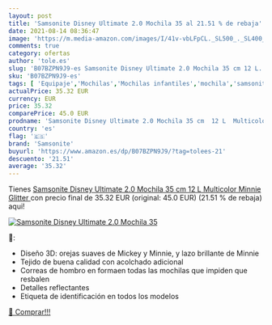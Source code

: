 ```yaml
---
layout: post
title: 'Samsonite Disney Ultimate 2.0 Mochila 35 al 21.51 % de rebaja'
date: 2021-08-14 08:36:47
image: 'https://m.media-amazon.com/images/I/41v-vbLFpCL._SL500_._SL400_.jpg'
comments: true
category: ofertas
author: 'tole.es'
slug: 'B07BZPN9J9-es Samsonite Disney Ultimate 2.0 Mochila 35 cm 12 L...'
sku: 'B07BZPN9J9-es'
tags: [ 'Equipaje','Mochilas','Mochilas infantiles','mochila','samsonite', ]
actualPrice: 35.32 EUR
currency: EUR
price: 35.32
comparePrice: 45.0 EUR
prodname: 'Samsonite Disney Ultimate 2.0 Mochila 35 cm  12 L  Multicolor  Minnie Glitter '
country: 'es'
flag: '🇪🇸'
brand: 'Samsonite'
buyurl: 'https://www.amazon.es/dp/B07BZPN9J9/?tag=tolees-21'
descuento: '21.51'
average: '35.32'
---
```


Tienes [Samsonite Disney Ultimate 2.0 Mochila 35 cm  12 L  Multicolor  Minnie Glitter ](https://www.amazon.es/dp/B07BZPN9J9/?tag=tolees-21) con precio final de  35.32 EUR (original: 45.0 EUR) (21.51 %  de rebaja) aqui!

[![Samsonite Disney Ultimate 2.0 Mochila 35](https://m.media-amazon.com/images/I/41v-vbLFpCL._SL500_._SL400_.jpg)](https://www.amazon.es/dp/B07BZPN9J9/?tag=tolees-21)

🔎:

- Diseño 3D: orejas suaves de Mickey y Minnie, y lazo brillante de Minnie
- Tejido de buena calidad con acolchado adicional
- Correas de hombro en formaen todas las mochilas que impiden que resbalen
- Detalles reflectantes
- Etiqueta de identificación en todos los modelos

[🛒 Comprar!!!](https://www.amazon.es/dp/B07BZPN9J9/?tag=tolees-21)
